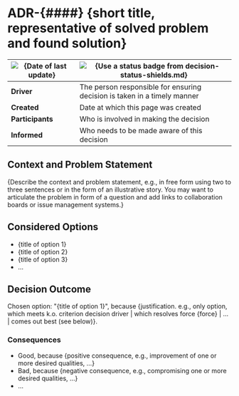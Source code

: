 # **ADR-{####}** {short title, representative of solved problem and found solution}

| ![{Date of last update}](https://img.shields.io/badge/Date-DD_MMM_YYYY-lightblue) | ![{Use a status badge from decision-status-shields.md}](https://img.shields.io/badge/status-placeholder-lightgrey) |
|-----------------------------------------------------------------------------------|--------------------------------------------------------------------------------------------------------------------|
| **Driver**                                                                        | The person responsible for ensuring decision is taken in a timely manner                                           |
| **Created**                                                                       | Date at which this page was created                                                                                |
| **Participants**                                                                  | Who is involved in making the decision                                                                             |
| **Informed**                                                                      | Who needs to be made aware of this decision                                                                        |

## Context and Problem Statement

{Describe the context and problem statement, e.g., in free form using two to three sentences or in the form of an illustrative story. You may want to articulate the problem in form of a question and add links to collaboration boards or issue management systems.}

## Considered Options

* {title of option 1}
* {title of option 2}
* {title of option 3}
* … <!-- numbers of options can vary -->

## Decision Outcome

Chosen option: "{title of option 1}", because {justification. e.g., only option, which meets k.o. criterion decision driver | which resolves force {force} | … | comes out best (see below)}.

<!-- This is an optional element. Feel free to remove. -->
### Consequences

* Good, because {positive consequence, e.g., improvement of one or more desired qualities, …}
* Bad, because {negative consequence, e.g., compromising one or more desired qualities, …}
* … <!-- numbers of consequences can vary -->